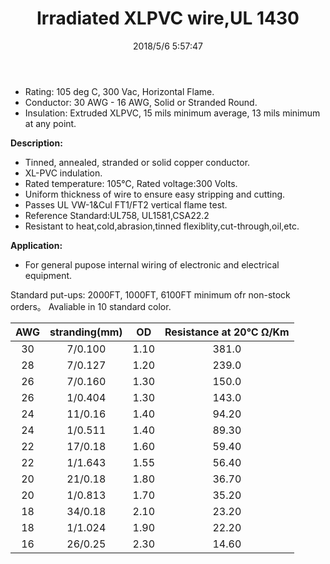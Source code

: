 ﻿---
layout: post 
title: Irradiated XLPVC wire,UL 1430 
tags: XLPVC,Hookup-Wire
categories: wire-cable
overview: Irradiated XLPVC wire,UL 1430 
series: FN10
part_number: 10-1430-0
thumb_img: 
image: static/202105/14-20210603.jpg
date: 2018/5/6 5:57:47
---


* Rating: 105 deg C, 300 Vac, Horizontal Flame.
* Conductor: 30 AWG - 16 AWG, Solid or Stranded Round.
* Insulation: Extruded XLPVC, 15 mils minimum average, 13 mils minimum at any point.

__Description:__

* Tinned, annealed, stranded or solid copper conductor.
* XL-PVC indulation.
* Rated temperature: 105℃, Rated voltage:300 Volts.
* Uniform thickness of wire to ensure easy stripping and cutting.
* Passes UL VW-1&Cul FT1/FT2 vertical flame test.
* Reference Standard:UL758, UL1581,CSA22.2 
* Resistant to heat,cold,abrasion,tinned flexiblity,cut-through,oil,etc.

__Application:__

* For general pupose internal wiring of electronic and electrical equipment.

Standard put-ups: 2000FT, 1000FT, 6100FT minimum ofr non-stock orders。
Avaliable in 10 standard color. 


AWG | stranding(mm) | OD | Resistance at 20℃ Ω/Km
:-: | :-: | :-:  | :-: 
30 | 7/0.100 | 1.10 | 381.0
28 | 7/0.127 | 1.20 | 239.0
26 | 7/0.160 | 1.30 | 150.0
26 | 1/0.404 | 1.30 | 143.0
24 | 11/0.16 | 1.40 | 94.20
24 | 1/0.511 | 1.40 | 89.30
22 | 17/0.18 | 1.60 | 59.40
22 | 1/1.643 | 1.55 | 56.40
20 | 21/0.18 | 1.80 | 36.70
20 | 1/0.813 | 1.70 | 35.20
18 | 34/0.18 | 2.10 | 23.20
18 | 1/1.024 | 1.90 | 22.20
16 | 26/0.25 | 2.30 | 14.60
